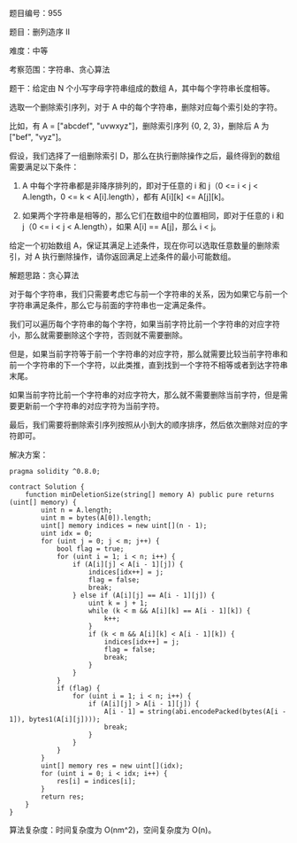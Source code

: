 题目编号：955

题目：删列造序 II

难度：中等

考察范围：字符串、贪心算法

题干：给定由 N 个小写字母字符串组成的数组 A，其中每个字符串长度相等。

选取一个删除索引序列，对于 A 中的每个字符串，删除对应每个索引处的字符。

比如，有 A = ["abcdef", "uvwxyz"]，删除索引序列 {0, 2, 3}，删除后 A 为["bef", "vyz"]。

假设，我们选择了一组删除索引 D，那么在执行删除操作之后，最终得到的数组需要满足以下条件：

1. A 中每个字符串都是非降序排列的，即对于任意的 i 和 j（0 <= i < j < A.length，0 <= k < A[i].length），都有 A[i][k] <= A[j][k]。

2. 如果两个字符串是相等的，那么它们在数组中的位置相同，即对于任意的 i 和 j（0 <= i < j < A.length），如果 A[i] == A[j]，那么 i < j。

给定一个初始数组 A，保证其满足上述条件，现在你可以选取任意数量的删除索引，对 A 执行删除操作，请你返回满足上述条件的最小可能数组。

解题思路：贪心算法

对于每个字符串，我们只需要考虑它与前一个字符串的关系，因为如果它与前一个字符串满足条件，那么它与前面的字符串也一定满足条件。

我们可以遍历每个字符串的每个字符，如果当前字符比前一个字符串的对应字符小，那么就需要删除这个字符，否则就不需要删除。

但是，如果当前字符等于前一个字符串的对应字符，那么就需要比较当前字符串和前一个字符串的下一个字符，以此类推，直到找到一个字符不相等或者到达字符串末尾。

如果当前字符比前一个字符串的对应字符大，那么就不需要删除当前字符，但是需要更新前一个字符串的对应字符为当前字符。

最后，我们需要将删除索引序列按照从小到大的顺序排序，然后依次删除对应的字符即可。

解决方案：

```solidity
pragma solidity ^0.8.0;

contract Solution {
    function minDeletionSize(string[] memory A) public pure returns (uint[] memory) {
        uint n = A.length;
        uint m = bytes(A[0]).length;
        uint[] memory indices = new uint[](n - 1);
        uint idx = 0;
        for (uint j = 0; j < m; j++) {
            bool flag = true;
            for (uint i = 1; i < n; i++) {
                if (A[i][j] < A[i - 1][j]) {
                    indices[idx++] = j;
                    flag = false;
                    break;
                } else if (A[i][j] == A[i - 1][j]) {
                    uint k = j + 1;
                    while (k < m && A[i][k] == A[i - 1][k]) {
                        k++;
                    }
                    if (k < m && A[i][k] < A[i - 1][k]) {
                        indices[idx++] = j;
                        flag = false;
                        break;
                    }
                }
            }
            if (flag) {
                for (uint i = 1; i < n; i++) {
                    if (A[i][j] > A[i - 1][j]) {
                        A[i - 1] = string(abi.encodePacked(bytes(A[i - 1]), bytes1(A[i][j])));
                        break;
                    }
                }
            }
        }
        uint[] memory res = new uint[](idx);
        for (uint i = 0; i < idx; i++) {
            res[i] = indices[i];
        }
        return res;
    }
}
```

算法复杂度：时间复杂度为 O(nm^2)，空间复杂度为 O(n)。